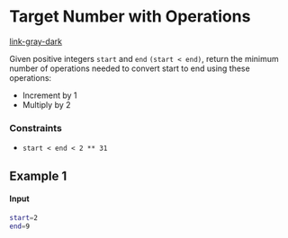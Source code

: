 <h1><a "href="https://binarysearch.com/problems/Target-Number-with-Operations">Target Number with Operations</a></h1>
<a class="link-gray-dark"  href="#url">link-gray-dark</a>


Given positive integers <code>start</code> and <code>end</code> <code>(start < end)</code>, return the minimum number of operations
needed to convert start to end using these operations:
  <ul>
   <li>Increment by 1</li>
   <li>Multiply by 2</li>
  </ul>

  <h3>Constraints</h3>
  <ul>
  <li><code>start < end < 2 ** 31</code></li>
  </ul>
  <h2>Example 1</h2>
   
  <h4>Input</h4> 

  ```bash
start=2
end=9
```


